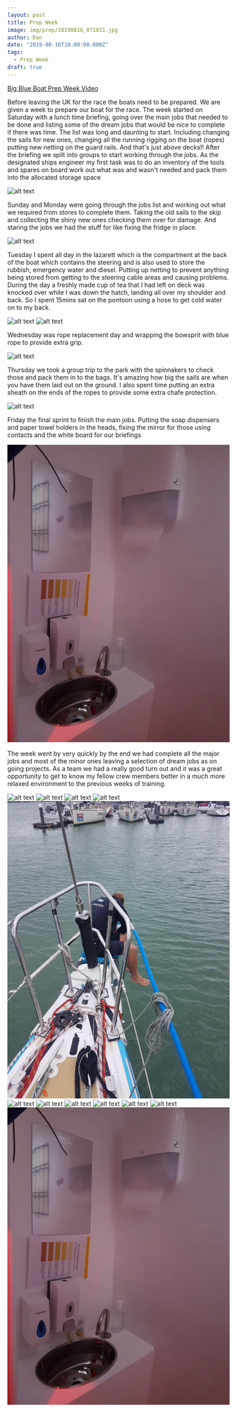 ```yaml
---
layout: post
title: Prep Week 
image: img/prep/20190816_071831.jpg
author: Dan
date: "2019-08-16T10:00:00.000Z"
tags:
  - Prep Week
draft: true
---
```



[Big Blue Boat Prep Week Video](https://www.facebook.com/TheBigBlueClipperBoat/videos/2084700251836059/)

Before leaving the UK for the race the boats need to be prepared. We are given a week to prepare our boat for the race. 
The week started on Saturday with a lunch time briefing, going over the main jobs that needed to be done and listing some of the dream jobs that would be nice to complete if there was time. The list was long and daunting to start. Including changing the sails for new ones, changing all the running rigging on the boat (ropes) putting new netting on the guard rails. And that's just above decks!! After the briefing we spilt into groups to start working through the jobs. As the designated ships engineer my first task was to do an inventory of the tools and spares on board work out what was and wasn't needed and pack them into the allocated storage space

![alt text](img/prep/2100810_123110.jpg)

Sunday and Monday were going through the jobs list and working out what we required from stores to complete them. Taking the old sails to the skip and collecting the shiny new ones checking them over for damage. And staring the jobs we had the stuff for like fixing the fridge in place.

![alt text](img/prep/20190810_1801139.jpg)

Tuesday I spent all day in the lazarett which is the compartment at the back of the boat which contains the steering and is also used to store the rubbish, emergency water and diesel. Putting up netting to prevent anything being stored from getting to the steering cable areas and causing problems. During the day a freshly made cup of tea that I had left on deck was knocked over while I was down the hatch, landing all over my shoulder and back. So I spent 15mins sat on the pontoon using a hose to get cold water on to my back. 

![alt text](img/prep/20190813_180621.jpg)
![alt text](img/prep/20190813_180633.jpg)

Wednesday was rope replacement day and wrapping the bowsprit with blue rope to provide extra grip.

![alt text](img/prep/20190813_184622.jpg)

Thursday we took a group trip to the park with the spinnakers to check those and pack them in to the bags. It's amazing how big the sails are when you have them laid out on the ground. I also spent time putting an extra sheath on the ends of the ropes to provide some extra chafe protection. 

![alt text](img/prep/200815_144707.jpg)

Friday the final sprint to finish the main jobs. Putting the soap dispensers and paper towel holders in the heads, fixing the mirror for those using contacts and the white board for our briefings 

![alt text](img/prep/20190820_192401.jpg)

The week went by very quickly by the end we had complete all the major jobs and most of the minor ones leaving a selection of dream jobs as on going projects. As a team we had a really good turn out and it was a great opportunity to get to know my fellow crew members better in a much more relaxed environment to the previous weeks of training.   


![alt text](img/prep/20190816_080220.jpg)
![alt text](img/prep/20190813_103757.jpg)
![alt text](img/prep/20190813_103805.jpg)
![alt text](img/prep/20190813_180629.jpg)
![alt text](img/prep/20190814_112803.jpg)
![alt text](img/prep/20190814_132954.jpg)
![alt text](img/prep/20190814_132858.jpg)
![alt text](img/prep/20190815_140216.jpg)
![alt text](img/prep/20190816_071831.jpg)
![alt text](img/prep/20190816_080220.jpg)
![alt text](img/prep/20190816_081106.jpg)
![alt text](img/prep/20190820_192401.jpg)

